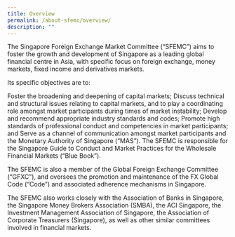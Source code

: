 ```yaml
---
title: Overview
permalink: /about-sfemc/overview/
description: ""
---
```

The Singapore Foreign Exchange Market Committee (“SFEMC”) aims to foster the growth and development of Singapore as a leading global financial centre in Asia, with specific focus on foreign exchange, money markets, fixed income and derivatives markets.

Its specific objectives are to:

Foster the broadening and deepening of capital markets;
Discuss technical and structural issues relating to capital markets, and to play a coordinating role amongst market participants during times of market instability;
Develop and recommend appropriate industry standards and codes;
Promote high standards of professional conduct and competencies in market participants; and
Serve as a channel of communication amongst market participants and the Monetary Authority of Singapore (“MAS”).
The SFEMC is responsible for the Singapore Guide to Conduct and Market Practices for the Wholesale Financial Markets (“Blue Book”).

The SFEMC is also a member of the Global Foreign Exchange Committee (“GFXC”), and oversees the promotion and maintenance of the FX Global Code (“Code”) and associated adherence mechanisms in Singapore.

The SFEMC also works closely with the Association of Banks in Singapore, the Singapore Money Brokers Association (SMBA), the ACI Singapore, the Investment Management Association of Singapore, the Association of Corporate Treasurers (Singapore), as well as other similar committees involved in financial markets.